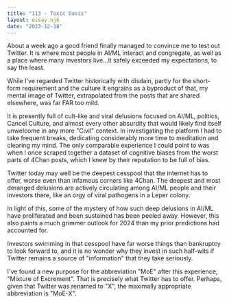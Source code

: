 ```yaml
---
title: "113 - Toxic Oasis"
layout: essay.njk
date: "2023-12-18"
---
```


About a week ago a good friend finally managed to convince me to test out Twitter. It is where most people in AI/ML interact and congregate, as well as a place where many investors live...it safely exceeded my expectations, to say the least.

While I've regarded Twitter historically with disdain, partly for the short-form requirement and the culture it engrains as a byproduct of that, my mental image of Twitter, extrapolated from the posts that are shared elsewhere, was far FAR too mild.

It is presently full of cult-like and viral delusions focused on AI/ML, politics, Cancel Culture, and almost every other absurdity that would likely find itself unwelcome in any more "Civil" context. In investigating the platform I had to take frequent breaks, dedicating considerably more time to meditation and clearing my mind. The only comparable experience I could point to was when I once scraped together a dataset of cognitive biases from the worst parts of 4Chan posts, which I knew by their reputation to be full of bias.

Twitter today may well be the deepest cesspool that the internet has to offer, worse even than infamous corners like 4Chan. The deepest and most deranged delusions are actively circulating among AI/ML people and their investors there, like an orgy of viral pathogens in a Leper colony.

In light of this, some of the mystery of how such deep delusions in AI/ML have proliferated and been sustained has been peeled away. However, this also paints a much grimmer outlook for 2024 than my prior predictions had accounted for.

Investors swimming in that cesspool have far worse things than bankruptcy to look forward to, and it is no wonder why they invest in such half-wits if Twitter remains a source of "information" that they take seriously.

I've found a new purpose for the abbreviation "MoE" after this experience, "Mixture of Excrement". That is precisely what Twitter has to offer. Perhaps, given that Twitter was renamed to "X", the maximally appropriate abbreviation is "MoE-X".
